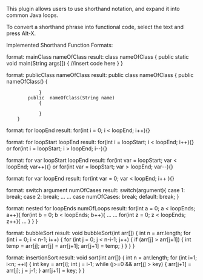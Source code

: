 This plugin allows users to use shorthand notation, and expand it into common Java loops.

To convert a shorthand phrase into functional code, select the text and press Alt-X.

Implemented Shorthand Function Formats:

format: mainClass nameOfClass
result: class  nameOfClass
        {
        	public static void main(String args[])
        		{
        //insert code here
        		}
        }

format: publicClass nameOfClass
result: public class  nameOfClass
        {
        	public  nameOfClass()
        		{

        		}
         	public  nameOfClass(String name)
        		{

        		}
        }

format: for loopEnd
result: for(int i = 0; i < loopEnd; i++){}

format: for loopStart loopEnd
result: for(int i = loopStart; i < loopEnd; i++){}
  or
        for(int i = loopStart; i > loopEnd; i--){}

format: for var loopStart loopEnd
result: for(int var = loopStart; var < loopEnd; var++){}
  or
        for(int var = loopStart; var > loopEnd; var--){}

format: for var loopEnd
result: for(int var = 0; var < loopEnd; i++ ){}

format: switch argument numOfCases
result: switch(argument){
          case 1:
            break;
          case 2:
            break;
          ...
          ...
          case numOfCases:
            break;
          default:
            break;
        }

format: nested for loopEnds numOfLoops
result: for(int a = 0; a < loopEnds; a++){
          for(int b = 0; b < loopEnds; b++){
            ...
            ...
            for(int z = 0; z < loopEnds; z++){
              ...
            }
          }
        }

format: bubbleSort
result: void bubbleSort(int arr[])
        {
        		int n = arr.length;
        		for (int i = 0; i < n-1; i++)
        		{
        			for (int j = 0; j < n-i-1; j++)
        			{
        				if (arr[j] > arr[j+1])
        					{
        						int temp = arr[j];
        						arr[j] = arr[j+1];
        						arr[j+1] = temp;
        					}
        			}
        		}
        }

format: insertionSort
result: void sort(int arr[])
        {
        	int n = arr.length;
        	for (int i=1; i<n; ++i)
        	{
        		int key = arr[i];
        		int j = i-1;
        		while (j>=0 && arr[j] > key)
        		{
        			arr[j+1] = arr[j];
        			j = j-1;
        		}
        		arr[j+1] = key;
        	}
        }
